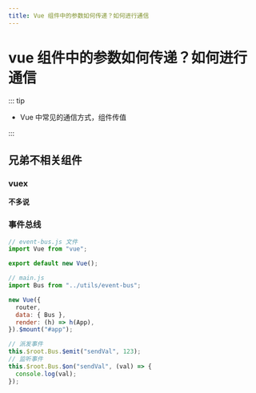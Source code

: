```yaml
---
title: Vue 组件中的参数如何传递？如何进行通信
---
```


# vue 组件中的参数如何传递？如何进行通信

::: tip

- Vue 中常见的通信方式，组件传值


:::

## 兄弟不相关组件

### vuex

**不多说**

### 事件总线

```js
// event-bus.js 文件
import Vue from "vue";

export default new Vue();

// main.js
import Bus from "../utils/event-bus";

new Vue({
  router,
  data: { Bus },
  render: (h) => h(App),
}).$mount("#app");

// 派发事件
this.$root.Bus.$emit("sendVal", 123);
// 监听事件
this.$root.Bus.$on("sendVal", (val) => {
  console.log(val);
});
```
